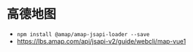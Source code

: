 # 高德地图

- `npm install @amap/amap-jsapi-loader --save`
- https://lbs.amap.com/api/jsapi-v2/guide/webcli/map-vue1
